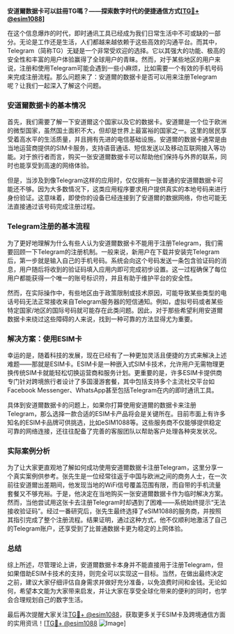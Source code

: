 **安道爾数据卡可以註冊TG嗎？——探索数字时代的便捷通信方式[[TG💪+ @esim1088](https://t.me/s/esim1088)]**

在这个信息爆炸的时代，即时通讯工具已经成为我们日常生活中不可或缺的一部分。无论是工作还是生活，人们都越来越依赖于这些高效的沟通平台。而其中，Telegram（简称TG）无疑是一个非常受欢迎的选择。它以其强大的功能、极高的安全性和丰富的用户体验赢得了全球用户的青睐。然而，对于某些地区的用户来说，注册和使用Telegram可能会遇到一些小麻烦，比如需要一个有效的手机号码来完成注册流程。那么问题来了：安道爾的数据卡是否可以用来注册Telegram呢？让我们一起深入了解这个问题。

### 安道爾数据卡的基本情况

首先，我们需要了解一下安道爾这个国家以及它的数据卡。安道爾是一个位于欧洲的微型国家，虽然国土面积不大，但却是世界上最富裕的国家之一。这里的居民享受着高水平的生活质量，并且拥有先进的电信基础设施。安道爾的数据卡通常是由当地运营商提供的SIM卡服务，支持语音通话、短信发送以及移动互联网接入等功能。对于旅行者而言，购买一张安道爾数据卡可以帮助他们保持与外界的联系，同时也能享受到高速的网络体验。

但是，当涉及到像Telegram这样的应用时，仅仅拥有一张普通的安道爾数据卡可能还不够。因为大多数情况下，这类应用程序要求用户提供真实的本地号码来进行身份验证。这意味着，即使你的设备已经连接到了安道爾的数据网络，你也可能无法直接通过该号码完成注册过程。

### Telegram注册的基本流程

为了更好地理解为什么有些人认为安道爾数据卡不能用于注册Telegram，我们需要回顾一下Telegram的注册机制。一般来说，新用户在下载并安装完Telegram后，第一步就是输入自己的手机号码。系统会向这个号码发送一条包含验证码的消息，用户随后将收到的验证码填入应用内即可完成初步设置。这一过程确保了每位用户都能获得一个唯一的账号标识符，并且有助于维护平台的安全性。

然而，在实际操作中，有些地区由于政策限制或技术原因，可能导致某些类型的电话号码无法正常接收来自Telegram服务器的短信通知。例如，虚拟号码或者某些特定国家/地区的国际号码就可能存在此类问题。因此，对于那些希望利用安道爾数据卡来绕过这些障碍的人来说，找到一种可靠的方法显得尤为重要。

### 解决方案：使用ESIM卡

幸运的是，随着科技的发展，现在已经有了一种更加灵活且便捷的方式来解决上述难题——那就是ESIM卡。ESIM卡是一种嵌入式SIM卡技术，允许用户无需物理更换传统SIM卡就能轻松切换运营商和服务计划。更重要的是，许多ESIM卡提供商专门针对跨境旅行者设计了多国漫游套餐，其中包括支持多个主流社交平台如Facebook Messenger、WhatsApp甚至包括Telegram在内的即时通讯工具。

具体到安道爾数据卡的问题上，如果你打算使用安道爾的数据卡来注册Telegram，那么选择一款合适的ESIM卡产品将会是关键所在。目前市面上有许多知名的ESIM卡品牌可供挑选，比如eSIM1088等。这些服务商不仅能够提供稳定可靠的网络连接，还往往配备了完善的客服团队以帮助客户处理各种突发状况。

### 实际案例分析

为了让大家更直观地了解如何成功使用安道爾数据卡注册Telegram，这里分享一个真实案例供参考。张先生是一位经常往返于中国与欧洲之间的商务人士，在一次前往安道爾出差期间，他发现当地的WiFi信号覆盖范围有限，而自带的手机流量套餐又不够充裕。于是，他决定在当地购买一张安道爾数据卡作为临时解决方案。然而，当他尝试用这张卡去注册Telegram时却遇到了困难——系统始终提示“无法接收验证码”。经过一番研究后，张先生最终选择了eSIM1088的服务商，并按照其指引完成了整个注册流程。结果证明，通过这种方式，他不仅顺利地激活了自己的Telegram账户，还享受到了比普通数据卡更为稳定的上网体验。

### 总结

综上所述，尽管理论上讲，安道爾数据卡本身并不能直接用于注册Telegram，但如果借助ESIM卡技术的支持，则完全可以实现这一目标。当然，在做出最终决定之前，建议大家仔细评估自身需求并做好充分准备，以免浪费时间和金钱。无论如何，希望本文能为大家带来启发，并让大家在享受全球化带来的便利的同时，也学会合理规划自己的数字生活。

最后再次提醒大家关注[TG💪+ @esim1088](https://t.me/s/esim1088)，获取更多关于ESIM卡及跨境通信方面的实用资讯！[[TG💪+ @esim1088](https://t.me/s/esim1088) ![Image](https://i.postimg.cc/4NQfJmqS/Snipaste-2025-05-13-00-14-12.png)]